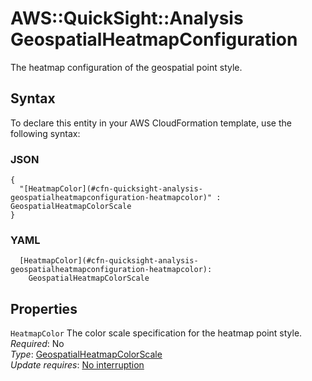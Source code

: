 # AWS::QuickSight::Analysis GeospatialHeatmapConfiguration<a name="aws-properties-quicksight-analysis-geospatialheatmapconfiguration"></a>

The heatmap configuration of the geospatial point style\.

## Syntax<a name="aws-properties-quicksight-analysis-geospatialheatmapconfiguration-syntax"></a>

To declare this entity in your AWS CloudFormation template, use the following syntax:

### JSON<a name="aws-properties-quicksight-analysis-geospatialheatmapconfiguration-syntax.json"></a>

```
{
  "[HeatmapColor](#cfn-quicksight-analysis-geospatialheatmapconfiguration-heatmapcolor)" : GeospatialHeatmapColorScale
}
```

### YAML<a name="aws-properties-quicksight-analysis-geospatialheatmapconfiguration-syntax.yaml"></a>

```
  [HeatmapColor](#cfn-quicksight-analysis-geospatialheatmapconfiguration-heatmapcolor): 
    GeospatialHeatmapColorScale
```

## Properties<a name="aws-properties-quicksight-analysis-geospatialheatmapconfiguration-properties"></a>

`HeatmapColor`  <a name="cfn-quicksight-analysis-geospatialheatmapconfiguration-heatmapcolor"></a>
The color scale specification for the heatmap point style\.  
*Required*: No  
*Type*: [GeospatialHeatmapColorScale](aws-properties-quicksight-analysis-geospatialheatmapcolorscale.md)  
*Update requires*: [No interruption](https://docs.aws.amazon.com/AWSCloudFormation/latest/UserGuide/using-cfn-updating-stacks-update-behaviors.html#update-no-interrupt)